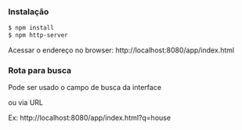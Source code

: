 ### Instalação

```sh
$ npm install 
$ npm http-server
```

Acessar o endereço no browser:
http://localhost:8080/app/index.html

### Rota para busca

Pode ser usado o campo de busca da interface

ou via URL

Ex:
http://localhost:8080/app/index.html?q=house

